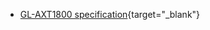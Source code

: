 * [GL-AXT1800 specification](https://www.gl-inet.com/products/gl-axt1800/#specification){target="_blank"}
